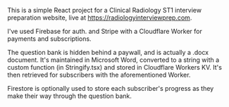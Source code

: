 This is a simple React project for a Clinical Radiology ST1 interview preparation website, live at https://radiologyinterviewprep.com.

I've used Firebase for auth. and Stripe with a Cloudflare Worker for payments and subscriptions.

The question bank is hidden behind a paywall, and is actually a .docx document. It's maintained in Microsoft Word, converted to a string with a custom function (in Stringify.tsx) and stored in Cloudflare Workers KV. It's then retrieved for subscribers with the aforementioned Worker.

Firestore is optionally used to store each subscriber's progress as they make their way through the question bank.
